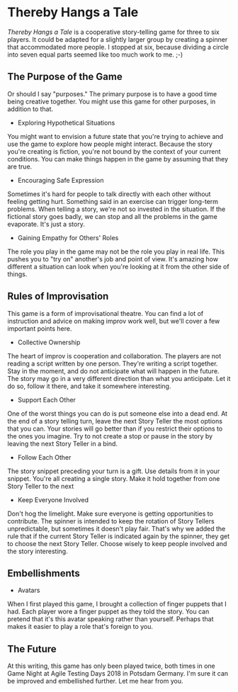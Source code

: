 Thereby Hangs a Tale
====================

_Thereby Hangs a Tale_ is a cooperative story-telling game for three to six players. It could be adapted for a slightly larger group by creating a spinner that accommodated more people. I stopped at six, because dividing a circle into seven equal parts seemed like too much work to me. ;-)

The Purpose of the Game
-----------------------

Or should I say "purposes." The primary purpose is to have a good time being creative together. You might use this game for other purposes, in addition to that.

 - Exploring Hypothetical Situations

You might want to envision a future state that you're trying to achieve and use the game to explore how people might interact. Because the story you're creating is fiction, you're not bound by the context of your current conditions. You can make things happen in the game by assuming that they are true.

 - Encouraging Safe Expression

Sometimes it's hard for people to talk directly with each other without feeling getting hurt. Something said in an exercise can trigger long-term problems. When telling a story, we're not so invested in the situation. If the fictional story goes badly, we can stop and all the problems in the game evaporate. It's just a story.

 - Gaining Empathy for Others' Roles

The role you play in the game may not be the role you play in real life. This pushes you to "try on" another's job and point of view. It's amazing how different a situation can look when you're looking at it from the other side of things.

Rules of Improvisation
----------------------

This game is a form of improvisational theatre. You can find a lot of instruction and advice on making improv work well, but we'll cover a few important points here.

 - Collective Ownership

The heart of improv is cooperation and collaboration. The players are not reading a script written by one person. They're writing a script together. Stay in the moment, and do not anticipate what will happen in the future. The story may go in a very different direction than what you anticipate. Let it do so, follow it there, and take it somewhere interesting.

 - Support Each Other

One of the worst things you can do is put someone else into a dead end. At the end of a story telling turn, leave the next Story Teller the most options that you can. Your stories will go better than if you restrict their options to the ones you imagine. Try to not create a stop or pause in the story by leaving the next Story Teller in a bind.

 - Follow Each Other

The story snippet preceding your turn is a gift. Use details from it in your snippet. You're all creating a single story. Make it hold together from one Story Teller to the next

 - Keep Everyone Involved

Don't hog the limelight. Make sure everyone is getting opportunities to contribute. The spinner is intended to keep the rotation of Story Tellers unpredictable, but sometimes it doesn't play fair. That's why we added the rule that if the current Story Teller is indicated again by the spinner, they get to choose the next Story Teller. Choose wisely to keep people involved and the story interesting.

Embellishments
--------------

 - Avatars

When I first played this game, I brought a collection of finger puppets that I had. Each player wore a finger puppet as they told the story. You can pretend that it's this avatar speaking rather than yourself. Perhaps that makes it easier to play a role that's foreign to you.

The Future
----------

At this writing, this game has only been played twice, both times in one Game Night at Agile Testing Days 2018 in Potsdam Germany. I'm sure it can be improved and embellished further. Let me hear from you.
